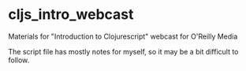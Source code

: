# cljs_intro_webcast
Materials for "Introduction to Clojurescript" webcast for O'Reilly Media

The script file has mostly notes for myself, so it may be a bit difficult to follow.

